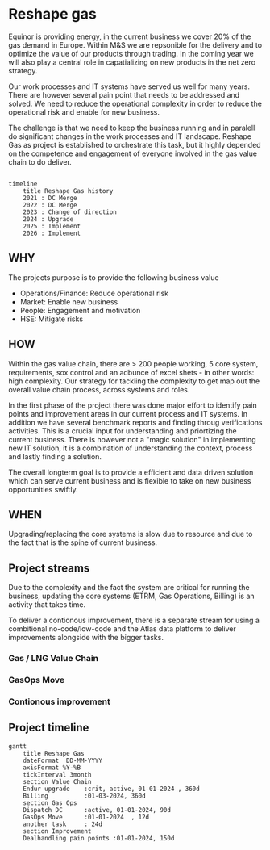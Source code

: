# Reshape gas

Equinor is providing energy, in the current business we cover 20% of the gas demand in Europe. Within M&S we are repsonible for the delivery and to optimize the value of our products through trading. In the coming year we will also play a central role in capatializing on new products in the net zero strategy.

Our work processes and IT systems have served us well for many years. There are however several pain point that needs to be addressed and solved. We need to reduce the operational complexity in order to reduce the operational risk and enable for new business.

The challenge is that we need to keep the business running and in paralell do significant changes in the work processes and IT landscape. Reshape Gas as project is established to orchestrate this task, but it highly depended on the competence and engagement of everyone involved in the gas value chain to do deliver.

``` mermaid

timeline
    title Reshape Gas history
    2021 : DC Merge
    2022 : DC Merge
    2023 : Change of direction
    2024 : Upgrade
    2025 : Implement
    2026 : Implement

```

## WHY
The projects purpose is to provide the following business value

 - Operations/Finance: Reduce operational risk
 - Market: Enable new business
 - People: Engagement and motivation
 - HSE: Mitigate risks

## HOW
Within the gas value chain, there are > 200 people working, 5 core system, requirements, sox control and an adbunce of excel shets - in other words: high complexity. Our strategy for tackling the complexity to get map out the overall value chain process, across systems and roles.

In the first phase of the project there was done major effort to identify pain points and improvement areas in our current process and IT systems. In addition we have several benchmark reports and finding throug verifications activities.
This is a crucial input for understanding and priortizing the current business. There is however not a "magic solution" in implementing new IT solution, it is a combination of understanding the context, process and lastly finding a solution.

The overall longterm goal is to provide a efficient and data driven solution which can serve current business and is flexible to take on new business opportunities swiftly.


## WHEN
Upgrading/replacing the core systems is slow due to resource and due to the fact that is the spine of current business. 




## Project streams

Due to the complexity and the fact the system are critical for running the business, updating the core systems (ETRM, Gas Operations, Billing) is an activity that takes time.

To deliver a contionous improvement, there is a separate stream for using a combitional no-code/low-code and the Atlas data platform to deliver improvements alongside with the bigger tasks.


### Gas / LNG Value Chain

### GasOps Move

### Contionous improvement

## Project timeline

``` mermaid
gantt
    title Reshape Gas
    dateFormat  DD-MM-YYYY
    axisFormat %Y-%B
    tickInterval 3month
    section Value Chain
    Endur upgrade    :crit, active, 01-01-2024 , 360d
    Billing          :01-03-2024, 360d
    section Gas Ops
    Dispatch DC      :active, 01-01-2024, 90d
    GasOps Move      :01-01-2024  , 12d
    another task     : 24d
    section Improvement
    Dealhandling pain points :01-01-2024, 150d


```
